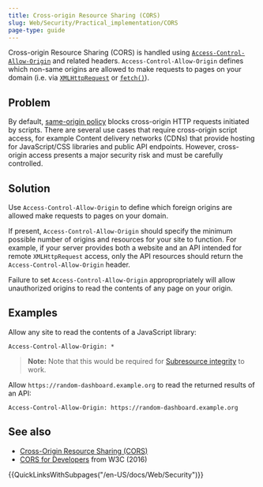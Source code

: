 ```yaml
---
title: Cross-origin Resource Sharing (CORS)
slug: Web/Security/Practical_implementation/CORS
page-type: guide
---
```


Cross-origin Resource Sharing (CORS) is handled using [`Access-Control-Allow-Origin`](/en-US/docs/Web/HTTP/Headers/Access-Control-Allow-Origin) and related headers. `Access-Control-Allow-Origin` defines which non-same origins are allowed to make requests to pages on your domain (i.e. via [`XMLHttpRequest`](/en-US/docs/Web/API/XMLHttpRequest) or [`fetch()`](/en-US/docs/Web/API/fetch)).

## Problem

By default, [same-origin policy](/en-US/docs/Web/Security/Same-origin_policy) blocks cross-origin HTTP requests initiated by scripts. There are several use cases that require cross-origin script access, for example Content delivery networks (CDNs) that provide hosting for JavaScript/CSS libraries and public API endpoints. However, cross-origin access presents a major security risk and must be carefully controlled.

## Solution

Use `Access-Control-Allow-Origin` to define which foreign origins are allowed make requests to pages on your domain.

If present, `Access-Control-Allow-Origin` should specify the minimum possible number of origins and resources for your site to function. For example, if your server provides both a website and an API intended for remote `XMLHttpRequest` access, only the API resources should return the `Access-Control-Allow-Origin` header.

Failure to set `Access-Control-Allow-Origin` appropropriately will allow unauthorized origins to read the contents of any page on your origin.

## Examples

Allow any site to read the contents of a JavaScript library:

```http
Access-Control-Allow-Origin: *
```

> **Note:** Note that this would be required for [Subresource integrity](/en-US/docs/Web/Security/Practical_implementation/SRI) to work.

Allow `https://random-dashboard.example.org` to read the returned results of an API:

```http
Access-Control-Allow-Origin: https://random-dashboard.example.org
```

## See also

- [Cross-Origin Resource Sharing (CORS)](/en-US/docs/Web/HTTP/CORS)
- [CORS for Developers](https://w3c.github.io/webappsec-cors-for-developers/) from W3C (2016)


{{QuickLinksWithSubpages("/en-US/docs/Web/Security")}}
